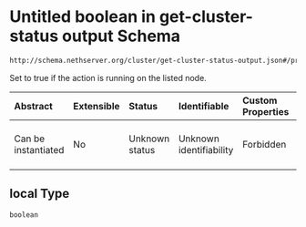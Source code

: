 # Untitled boolean in get-cluster-status output Schema

```txt
http://schema.nethserver.org/cluster/get-cluster-status-output.json#/properties/nodes/items/properties/local
```

Set to true if the action is running on the listed node.

| Abstract            | Extensible | Status         | Identifiable            | Custom Properties | Additional Properties | Access Restrictions | Defined In                                                                                        |
| :------------------ | :--------- | :------------- | :---------------------- | :---------------- | :-------------------- | :------------------ | :------------------------------------------------------------------------------------------------ |
| Can be instantiated | No         | Unknown status | Unknown identifiability | Forbidden         | Allowed               | none                | [get-cluster-status-output.json\*](cluster/get-cluster-status-output.json "open original schema") |

## local Type

`boolean`
